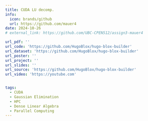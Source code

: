 ```yaml
---
title: CUDA LU decomp.
info:
  icon: brands/github
  url: https://github.com/mauer4
date: 2024-10-26
# external_link: https://github.com/UBC-CPEN512/assign3-mauer4

url_pdf: ''
url_code: 'https://github.com/HugoBlox/hugo-blox-builder'
url_dataset: 'https://github.com/HugoBlox/hugo-blox-builder'
url_poster: ''
url_project: ''
url_slides: ''
url_source: 'https://github.com/HugoBlox/hugo-blox-builder'
url_video: 'https://youtube.com'


tags:
  - CUDA
  - Gaussian Elimination
  - HPC
  - Dense Linear Algebra
  - Parallel Computing
---
```


<!--more-->
